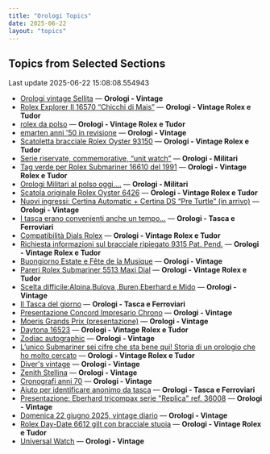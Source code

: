 ```yaml
---
title: "Orologi Topics"
date: 2025-06-22
layout: "topics"
---
```


## Topics from Selected Sections

Last update 2025-06-22 15:08:08.554943

- [Orologi vintage Sellita](https://orologi.forumfree.it/?t=80731734) — **Orologi - Vintage**
- [Rolex Explorer II 16570 “Chicchi di Mais”](https://orologi.forumfree.it/?t=80730576) — **Orologi - Vintage Rolex e Tudor**
- [rolex da polso](https://orologi.forumfree.it/?t=80731444) — **Orologi - Vintage Rolex e Tudor**
- [emarten anni '50 in revisione](https://orologi.forumfree.it/?t=80730250) — **Orologi - Vintage**
- [Scatoletta bracciale Rolex Oyster 93150](https://orologi.forumfree.it/?t=80729268) — **Orologi - Vintage Rolex e Tudor**
- [Serie riservate, commemorative, “unit watch”](https://orologi.forumfree.it/?t=70708713) — **Orologi - Militari**
- [Tag verde per Rolex Submariner 16610 del 1991](https://orologi.forumfree.it/?t=80729222) — **Orologi - Vintage Rolex e Tudor**
- [Orologi Militari al polso oggi….](https://orologi.forumfree.it/?t=80440118) — **Orologi - Militari**
- [Scatola originale Rolex Oyster 6426](https://orologi.forumfree.it/?t=80729832) — **Orologi - Vintage Rolex e Tudor**
- [Nuovi ingressi: Certina Automatic + Certina DS “Pre Turtle” (in arrivo)](https://orologi.forumfree.it/?t=80730391) — **Orologi - Vintage**
- [I tasca erano convenienti anche un tempo...](https://orologi.forumfree.it/?t=80730572) — **Orologi - Tasca e Ferroviari**
- [Compatibilità Dials Rolex](https://orologi.forumfree.it/?t=80730443) — **Orologi - Vintage Rolex e Tudor**
- [Richiesta informazioni sul bracciale ripiegato 9315 Pat. Pend.](https://orologi.forumfree.it/?t=80731919) — **Orologi - Vintage Rolex e Tudor**
- [Buongiorno Estate e Fête de la Musique](https://orologi.forumfree.it/?t=80730551) — **Orologi - Vintage**
- [Pareri Rolex Submariner 5513 Maxi Dial](https://orologi.forumfree.it/?t=80727292) — **Orologi - Vintage Rolex e Tudor**
- [Scelta difficile:Alpina,Bulova ,Buren,Eberhard e Mido](https://orologi.forumfree.it/?t=80731729) — **Orologi - Vintage**
- [Il Tasca del giorno](https://orologi.forumfree.it/?t=80702163) — **Orologi - Tasca e Ferroviari**
- [Presentazione Concord Impresario Chrono](https://orologi.forumfree.it/?t=80728840) — **Orologi - Vintage**
- [Moeris Grands Prix (presentazione)](https://orologi.forumfree.it/?t=80731210) — **Orologi - Vintage**
- [Daytona 16523](https://orologi.forumfree.it/?t=80730302) — **Orologi - Vintage Rolex e Tudor**
- [Zodiac autographic](https://orologi.forumfree.it/?t=80727195) — **Orologi - Vintage**
- [L’unico Submariner sei cifre che sta bene qui! Storia di un orologio che ho molto cercato](https://orologi.forumfree.it/?t=80726420) — **Orologi - Vintage Rolex e Tudor**
- [Diver's vintage](https://orologi.forumfree.it/?t=71608461) — **Orologi - Vintage**
- [Zenith Stellina](https://orologi.forumfree.it/?t=80731557) — **Orologi - Vintage**
- [Cronografi anni 70](https://orologi.forumfree.it/?t=78312852) — **Orologi - Vintage**
- [Aiuto per identificare anonimo da tasca](https://orologi.forumfree.it/?t=80731799) — **Orologi - Tasca e Ferroviari**
- [Presentazione: Eberhard tricompax serie "Replica" ref. 36008](https://orologi.forumfree.it/?t=80731791) — **Orologi - Vintage**
- [Domenica 22 giugno 2025, vintage diario](https://orologi.forumfree.it/?t=80731631) — **Orologi - Vintage**
- [Rolex Day-Date 6612 gilt con bracciale stuoia](https://orologi.forumfree.it/?t=80717292) — **Orologi - Vintage Rolex e Tudor**
- [Universal Watch](https://orologi.forumfree.it/?t=80729256) — **Orologi - Vintage**
